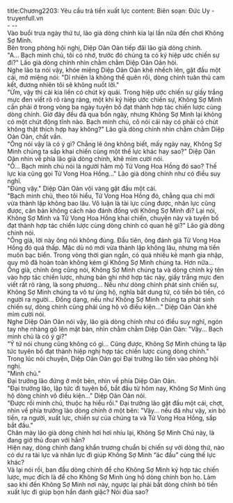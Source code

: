 title:Chương2203: Yêu cầu trả tiền xuất lực
content:
Biên soạn: Đức Uy - truyenfull.vn<br>- --<br>Vào buổi trưa ngày thứ tư, lão già dòng chính kia lại lần nữa đến chơi Không Sợ Minh.<br>Bên trong phòng hội nghị, Diệp Oản Oản tiếp đãi lão già dòng chính.<br>"A... Bạch minh chủ, tôi có nhớ, trước đó chúng ta có ký hiệp ước chiến sự đi?" Lão già dòng chính nhìn chằm chằm Diệp Oản Oản hỏi.<br>Nghe lão ta nói vậy, khóe miệng Diệp Oản Oản khẽ nhếch lên, gật đầu một cái, mở miệng nói: "Dĩ nhiên là không thể quên rồi, dòng chính tuân thủ cam kết, đương nhiên tôi sẽ không nuốt lời."<br>"Ừm, vậy thì cái kia liền có chút kỳ quái. Trong hiệp ước chiến sự giấy trắng mực đen viết rõ rõ ràng ràng, một khi ký hiệp ước chiến sự, Không Sợ Minh cần phải ở trong vòng ba ngày tuyên bố đạt thành hợp tác chiến lược cùng dòng chính. Giờ đây đều đã qua bốn ngày, nhưng Không Sợ Minh lại không có một chút động tĩnh nào. Bạch minh chủ, cô nói cái này có phải có chút không thật thích hợp hay không?" Lão già dòng chính nhìn chằm chằm Diệp Oản Oản, chất vấn.<br>"Ông nói vậy là có ý gì? Chẳng lẽ ông không biết, mấy ngày nay, Không Sợ Minh chúng ta sắp khai chiến cùng một thế lực khác hay sao?" Diệp Oản Oản nhìn về phía lão già dòng chính, khẽ mỉm cười nói.<br>"Ồ... Bạch minh chủ nói là người hâm mộ Tử Vong Hoa Hồng đó sao? Thế lực kia cũng gọi Tử Vong Hoa Hồng..." Lão già dòng chính như có điều suy nghĩ.<br>"Đúng vậy." Diệp Oản Oản vội vàng gật đầu một cái.<br>"Bạch minh chủ, theo tôi hiểu, Tử Vong Hoa Hồng đó, chẳng qua chỉ mới vừa thành lập không bao lâu. Vô luận là tài lực cũng được, nhân lực cũng được, căn bản không cách nào đánh đồng với Không Sợ Minh đi? Lại nói, Không Sợ Minh và Tử Vong Hoa Hồng khai chiến, chuyện này và tuyên bố đạt thành hợp tác chiến lược cùng dòng chính có quan hệ gì?" Lão già dòng chính nói.<br>"Ông già, lời này ông nói không đúng. Đầu tiên, ông đánh giá Tử Vong Hoa Hồng đó quá thấp. Mặc dù nó mới vừa thành lập không lâu, nhưng mà tiền muôn bạc biển. Trong vòng thời gian ngắn, có quá nhiều kẻ mạnh gia nhập, quy mô đã hoàn toàn không kém gì Không Sợ Minh chúng ta. Hơn nữa... Ông già, chính ông cũng nói, Không Sợ Minh chúng ta và dòng chính ký tên vào hợp tác chiến lược, nhưng bản ghi nhớ hợp tác này, giấy trắng mực đen viết rất rõ ràng, là song phương... Nếu như dòng chính phát sinh chiến sự, Không Sợ Minh chúng ta vô tư ủng hộ, nghĩa bất dung từ, có tiền bỏ tiền, có người ra người... Đồng dạng, nếu như Không Sợ Minh chúng ta phát sinh chiến sự, dòng chính cũng phải ủng hộ vô điều kiện..." Diệp Oản Oản khẽ mỉm cười nói.<br>Nghe Diệp Oản Oản nói vậy, lão già dòng chính như có điều suy nghĩ, ngón tay nhẹ nhàng gõ lên mặt bàn, nhìn chằm chằm Diệp Oản Oản: "Vậy... Bạch minh chủ là có ý gì?"<br>"Ý tứ nói chung cũng không có gì... Cũng được, Không Sợ Minh chúng ta lập tức tuyên bố đạt thành hiệp nghị hợp tác chiến lược cùng dòng chính."<br>Trong lúc nói chuyện, Diệp Oản Oản gọi Đại trưởng lão tiến vào phòng hội nghị.<br>"Minh chủ."<br>Đại trưởng lão đứng ở một bên, nhìn về phía Diệp Oản Oản.<br>"Đại trưởng lão, lập tức đi tuyên bố, bắt đầu từ hôm nay, Không Sợ Minh ủng hộ dòng chính vô điều kiện..." Diệp Oản Oản nói.<br>"Được rồi minh chủ, thuộc hạ hiểu rồi." Đại trưởng lão gật đầu một cái, chợt, nhìn về phía trưởng lão dòng chính ở một bên: "Vậy... nếu đã như vậy, xin bỏ tiền, ra người, xuất lực, chiến sự của chúng ta và Tử Vong Hoa Hồng, sắp bắt đầu."<br>Chân mày lão già dòng chính hơi hơi nhíu lại, Không Sợ Minh Chủ này, là đang giở thủ đoạn với hắn?<br>Hiện nay, dòng chính đang khẩn trương chuẩn bị chiến sự với dòng thứ, nào có dư ra tài lực và nhân lực đi giúp Không Sợ Minh “ác đấu” cùng thế lực khác?<br>Vả lại nói rồi, ban đầu dòng chính để cho Không Sợ Minh ký hợp tác chiến lược, mục đích là để cho Không Sợ Minh ủng hộ dòng chính bọn họ. Làm sao khi đến Không Sợ Minh nơi này, ngược lại phải bắt dòng chính bỏ tiền xuất lực đi giúp bọn hắn đánh giặc? Nói đùa sao?